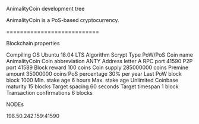 
AnimalityCoin development tree

AnimalityCoin is a PoS-based cryptocurrency.

===========================


Blockchain properties

Compiling OS   Ubuntu 18.04 LTS
Algorithm   Scrypt
Type    PoW/PoS
Coin name   AnimalityCoin
Coin abbreviation  ANTY
Address letter   A
RPC port   41590
P2P port   41589
Block reward   100 coins
Coin supply   285000000 coins
Premine amount   35000000 coins
PoS percentage   30% per year
Last PoW block   block 1000
Min. stake age   6 hours
Max. stake age   Unlimited
Coinbase maturity  15 blocks
Target spacing   60 seconds
Target timespan   1 block
Transaction confirmations 6 blocks

NODEs
 
198.50.242.159:41590

